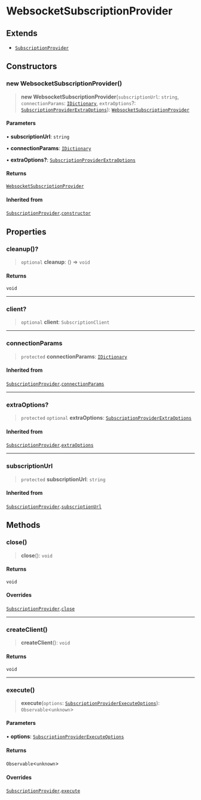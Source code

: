 # WebsocketSubscriptionProvider

## Extends

- [`SubscriptionProvider`](../../../subscription-provider/classes/SubscriptionProvider.md)

## Constructors

### new WebsocketSubscriptionProvider()

> **new WebsocketSubscriptionProvider**(`subscriptionUrl`: `string`, `connectionParams`: [`IDictionary`](../../../../types/shared/type-aliases/IDictionary.md), `extraOptions`?: [`SubscriptionProviderExtraOptions`](../../../subscription-provider/interfaces/SubscriptionProviderExtraOptions.md)): [`WebsocketSubscriptionProvider`](WebsocketSubscriptionProvider.md)

#### Parameters

• **subscriptionUrl**: `string`

• **connectionParams**: [`IDictionary`](../../../../types/shared/type-aliases/IDictionary.md)

• **extraOptions?**: [`SubscriptionProviderExtraOptions`](../../../subscription-provider/interfaces/SubscriptionProviderExtraOptions.md)

#### Returns

[`WebsocketSubscriptionProvider`](WebsocketSubscriptionProvider.md)

#### Inherited from

[`SubscriptionProvider`](../../../subscription-provider/classes/SubscriptionProvider.md).[`constructor`](../../../subscription-provider/classes/SubscriptionProvider.md#constructors)

## Properties

### cleanup()?

> `optional` **cleanup**: () => `void`

#### Returns

`void`

***

### client?

> `optional` **client**: `SubscriptionClient`

***

### connectionParams

> `protected` **connectionParams**: [`IDictionary`](../../../../types/shared/type-aliases/IDictionary.md)

#### Inherited from

[`SubscriptionProvider`](../../../subscription-provider/classes/SubscriptionProvider.md).[`connectionParams`](../../../subscription-provider/classes/SubscriptionProvider.md#connectionparams)

***

### extraOptions?

> `protected` `optional` **extraOptions**: [`SubscriptionProviderExtraOptions`](../../../subscription-provider/interfaces/SubscriptionProviderExtraOptions.md)

#### Inherited from

[`SubscriptionProvider`](../../../subscription-provider/classes/SubscriptionProvider.md).[`extraOptions`](../../../subscription-provider/classes/SubscriptionProvider.md#extraoptions)

***

### subscriptionUrl

> `protected` **subscriptionUrl**: `string`

#### Inherited from

[`SubscriptionProvider`](../../../subscription-provider/classes/SubscriptionProvider.md).[`subscriptionUrl`](../../../subscription-provider/classes/SubscriptionProvider.md#subscriptionurl)

## Methods

### close()

> **close**(): `void`

#### Returns

`void`

#### Overrides

[`SubscriptionProvider`](../../../subscription-provider/classes/SubscriptionProvider.md).[`close`](../../../subscription-provider/classes/SubscriptionProvider.md#close)

***

### createClient()

> **createClient**(): `void`

#### Returns

`void`

***

### execute()

> **execute**(`options`: [`SubscriptionProviderExecuteOptions`](../../../subscription-provider/interfaces/SubscriptionProviderExecuteOptions.md)): `Observable`\<`unknown`\>

#### Parameters

• **options**: [`SubscriptionProviderExecuteOptions`](../../../subscription-provider/interfaces/SubscriptionProviderExecuteOptions.md)

#### Returns

`Observable`\<`unknown`\>

#### Overrides

[`SubscriptionProvider`](../../../subscription-provider/classes/SubscriptionProvider.md).[`execute`](../../../subscription-provider/classes/SubscriptionProvider.md#execute)
